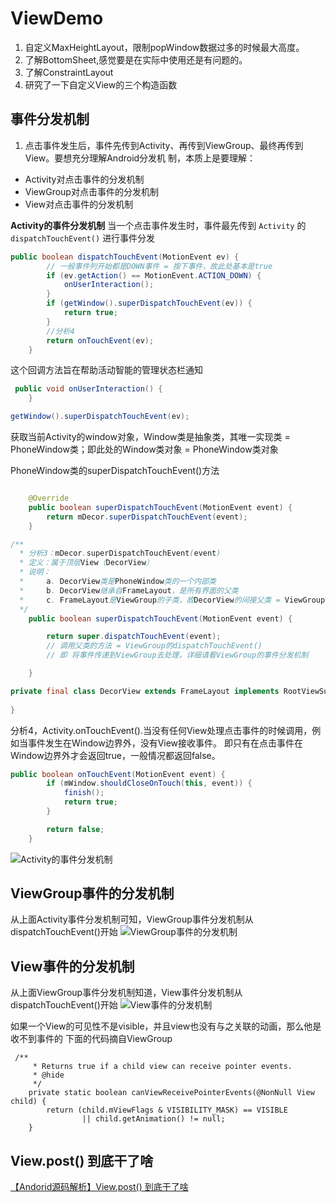 # ViewDemo
1. 自定义MaxHeightLayout，限制popWindow数据过多的时候最大高度。
2. 了解BottomSheet,感觉要是在实际中使用还是有问题的。
3. 了解ConstraintLayout
4. 研究了一下自定义View的三个构造函数

## 事件分发机制

1. 点击事件发生后，事件先传到Activity、再传到ViewGroup、最终再传到 View。要想充分理解Android分发机
制，本质上是要理解： 
* Activity对点击事件的分发机制
* ViewGroup对点击事件的分发机制
* View对点击事件的分发机制

**Activity的事件分发机制**
当一个点击事件发生时，事件最先传到 ```Activity``` 的 ```dispatchTouchEvent()``` 进行事件分发
```java
public boolean dispatchTouchEvent(MotionEvent ev) {
        // 一般事件列开始都是DOWN事件 = 按下事件，故此处基本是true
        if (ev.getAction() == MotionEvent.ACTION_DOWN) {
            onUserInteraction();
        }
        if (getWindow().superDispatchTouchEvent(ev)) {
            return true;
        }
        //分析4
        return onTouchEvent(ev);
    }
```
这个回调方法旨在帮助活动智能的管理状态栏通知
```java
 public void onUserInteraction() {
    }
```

```java
getWindow().superDispatchTouchEvent(ev);
```
获取当前Activity的window对象，Window类是抽象类，其唯一实现类 = PhoneWindow类；即此处的Window类对象 = PhoneWindow类对象

PhoneWindow类的superDispatchTouchEvent()方法
```java

    @Override
    public boolean superDispatchTouchEvent(MotionEvent event) {
        return mDecor.superDispatchTouchEvent(event);
    }
```

```java
/**
  * 分析3：mDecor.superDispatchTouchEvent(event)
  * 定义：属于顶层View（DecorView）
  * 说明：
  *     a. DecorView类是PhoneWindow类的一个内部类
  *     b. DecorView继承自FrameLayout，是所有界面的父类
  *     c. FrameLayout是ViewGroup的子类，故DecorView的间接父类 = ViewGroup
  */
    public boolean superDispatchTouchEvent(MotionEvent event) {

        return super.dispatchTouchEvent(event);
        // 调用父类的方法 = ViewGroup的dispatchTouchEvent()
        // 即 将事件传递到ViewGroup去处理，详细请看ViewGroup的事件分发机制

    }
```
```java
private final class DecorView extends FrameLayout implements RootViewSurfaceTaker {
    
}
```
分析4，Activity.onTouchEvent().当没有任何View处理点击事件的时候调用，例如当事件发生在Window边界外，没有View接收事件。
 即只有在点击事件在Window边界外才会返回true，一般情况都返回false。
```java
public boolean onTouchEvent(MotionEvent event) {
        if (mWindow.shouldCloseOnTouch(this, event)) {
            finish();
            return true;
        }

        return false;
    }
```
![Activity的事件分发机制](activity_touch_event_dispatch.png)

## ViewGroup事件的分发机制

从上面Activity事件分发机制可知，ViewGroup事件分发机制从dispatchTouchEvent()开始
![ViewGroup事件的分发机制](ViewGroup_dispatchTouchEvent.png)

## View事件的分发机制

从上面ViewGroup事件分发机制知道，View事件分发机制从dispatchTouchEvent()开始
![View事件的分发机制](View_dispatch_event.png)

如果一个View的可见性不是visible，并且view也没有与之关联的动画，那么他是收不到事件的
下面的代码摘自ViewGroup
```
 /**
     * Returns true if a child view can receive pointer events.
     * @hide
     */
    private static boolean canViewReceivePointerEvents(@NonNull View child) {
        return (child.mViewFlags & VISIBILITY_MASK) == VISIBLE
                || child.getAnimation() != null;
    }
```
## View.post() 到底干了啥
[【Andorid源码解析】View.post() 到底干了啥](https://www.jianshu.com/p/85fc4decc947)



